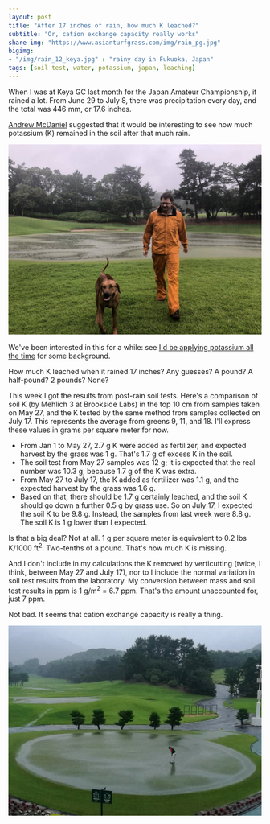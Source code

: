 ```yaml
---
layout: post
title: "After 17 inches of rain, how much K leached?"
subtitle: "Or, cation exchange capacity really works"
share-img: "https://www.asianturfgrass.com/img/rain_pg.jpg"
bigimg:
- "/img/rain_12_keya.jpg" : "rainy day in Fukuoka, Japan"
tags: [soil test, water, potassium, japan, leaching]
---
```


When I was at Keya GC last month for the Japan Amateur Championship, it rained a lot. From June 29 to July 8, there was precipitation every day, and the total was 446 mm, or 17.6 inches.

[Andrew McDaniel](https://twitter.com/drumcturf) suggested that it would be interesting to see how much potassium (K) remained in the soil after that much rain.

![micah and king on 11 green in rain](/img/king_11.jpg)

We've been interested in this for a while: see [I'd be applying potassium all the time](http://www.blog.asianturfgrass.com/2015/10/applying-potassium-all-the-time-part1.html) for some background. 

How much K leached when it rained 17 inches? Any guesses? A pound? A half-pound? 2 pounds? None?

This week I got the results from post-rain soil tests. Here's a comparison of soil K (by Mehlich 3 at Brookside Labs) in the top 10 cm from samples taken on May 27, and the K tested by the same method from samples collected on July 17. This represents the average from greens 9, 11, and 18. I'll express these values in grams per square meter for now.

* From Jan 1 to May 27, 2.7 g K were added as fertilizer, and expected harvest by the grass was 1 g. That's 1.7 g of excess K in the soil.
* The soil test from May 27 samples was 12 g; it is expected that the real number was 10.3 g, because 1.7 g of the K was extra.
* From May 27 to July 17, the K added as fertilizer was 1.1 g, and the expected harvest by the grass was 1.6 g. 
* Based on that, there should be 1.7 g certainly leached, and the soil K should go down a further 0.5 g by grass use. So on July 17, I expected the soil K to be 9.8 g. Instead, the samples from last week were 8.8 g. The soil K is 1 g lower than I expected.

Is that a big deal? Not at all. 1 g per square meter is equivalent to 0.2 lbs K/1000 ft<sup>2</sup>. Two-tenths of a pound. That's how much K is missing. 

And I don't include in my calculations the K removed by verticutting (twice, I think, between May 27 and July 17), nor to I include the normal variation in soil test results from the laboratory. My conversion between mass and soil test results in ppm is 1 g/m<sup>2</sup> = 6.7 ppm. That's the amount unaccounted for, just 7 ppm.

Not bad. It seems that cation exchange capacity is really a thing. 

![rain on pg at keya](/img/rain_pg.jpg)




